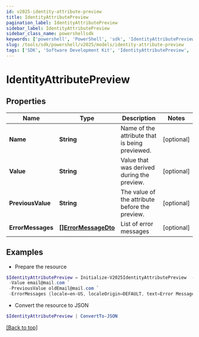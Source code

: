```yaml
---
id: v2025-identity-attribute-preview
title: IdentityAttributePreview
pagination_label: IdentityAttributePreview
sidebar_label: IdentityAttributePreview
sidebar_class_name: powershellsdk
keywords: ['powershell', 'PowerShell', 'sdk', 'IdentityAttributePreview', 'V2025IdentityAttributePreview'] 
slug: /tools/sdk/powershell/v2025/models/identity-attribute-preview
tags: ['SDK', 'Software Development Kit', 'IdentityAttributePreview', 'V2025IdentityAttributePreview']
---
```



# IdentityAttributePreview

## Properties

Name | Type | Description | Notes
------------ | ------------- | ------------- | -------------
**Name** | **String** | Name of the attribute that is being previewed. | [optional] 
**Value** | **String** | Value that was derived during the preview. | [optional] 
**PreviousValue** | **String** | The value of the attribute before the preview. | [optional] 
**ErrorMessages** | [**[]ErrorMessageDto**](error-message-dto) | List of error messages | [optional] 

## Examples

- Prepare the resource
```powershell
$IdentityAttributePreview = Initialize-V2025IdentityAttributePreview  -Name email `
 -Value email@mail.com `
 -PreviousValue oldEmail@mail.com `
 -ErrorMessages {locale=en-US, localeOrigin=DEFAULT, text=Error Message}
```

- Convert the resource to JSON
```powershell
$IdentityAttributePreview | ConvertTo-JSON
```


[[Back to top]](#) 

